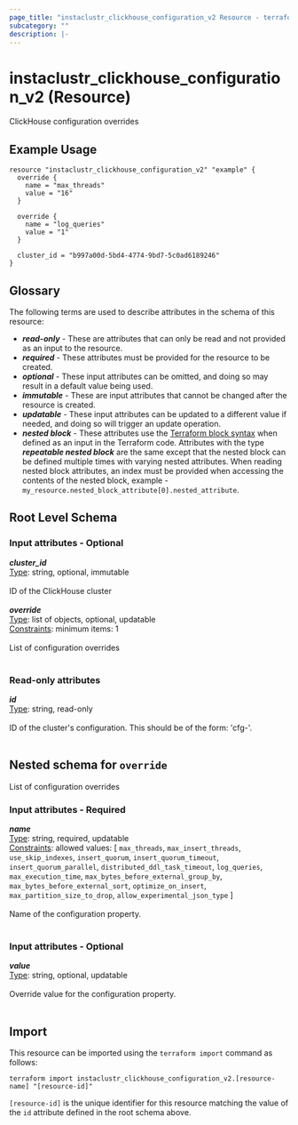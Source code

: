 ```yaml
---
page_title: "instaclustr_clickhouse_configuration_v2 Resource - terraform-provider-instaclustr"
subcategory: ""
description: |-
---
```


# instaclustr_clickhouse_configuration_v2 (Resource)
ClickHouse configuration overrides
## Example Usage
```
resource "instaclustr_clickhouse_configuration_v2" "example" {
  override {
    name = "max_threads"
    value = "16"
  }

  override {
    name = "log_queries"
    value = "1"
  }

  cluster_id = "b997a00d-5bd4-4774-9bd7-5c0ad6189246"
}
```
## Glossary
The following terms are used to describe attributes in the schema of this resource:
- **_read-only_** - These are attributes that can only be read and not provided as an input to the resource.
- **_required_** - These attributes must be provided for the resource to be created.
- **_optional_** - These input attributes can be omitted, and doing so may result in a default value being used.
- **_immutable_** - These are input attributes that cannot be changed after the resource is created.
- **_updatable_** - These input attributes can be updated to a different value if needed, and doing so will trigger an update operation.
- **_nested block_** - These attributes use the [Terraform block syntax](https://www.terraform.io/language/attr-as-blocks) when defined as an input in the Terraform code. Attributes with the type **_repeatable nested block_** are the same except that the nested block can be defined multiple times with varying nested attributes. When reading nested block attributes, an index must be provided when accessing the contents of the nested block, example - `my_resource.nested_block_attribute[0].nested_attribute`.
## Root Level Schema
### Input attributes - Optional
*___cluster_id___*<br>
<ins>Type</ins>: string, optional, immutable<br>
<br>ID of the ClickHouse cluster<br><br>
*___override___*<br>
<ins>Type</ins>: list of objects, optional, updatable<br>
<ins>Constraints</ins>: minimum items: 1<br><br>List of configuration overrides<br><br>
### Read-only attributes
*___id___*<br>
<ins>Type</ins>: string, read-only<br>
<br>ID of the cluster's configuration. This should be of the form: 'cfg-<cluster uuid>'.<br><br>
<a id="nested--override"></a>
## Nested schema for `override`
List of configuration overrides<br>
### Input attributes - Required
*___name___*<br>
<ins>Type</ins>: string, required, updatable<br>
<ins>Constraints</ins>: allowed values: [ `max_threads`, `max_insert_threads`, `use_skip_indexes`, `insert_quorum`, `insert_quorum_timeout`, `insert_quorum_parallel`, `distributed_ddl_task_timeout`, `log_queries`, `max_execution_time`, `max_bytes_before_external_group_by`, `max_bytes_before_external_sort`, `optimize_on_insert`, `max_partition_size_to_drop`, `allow_experimental_json_type` ]<br><br>Name of the configuration property.<br><br>
### Input attributes - Optional
*___value___*<br>
<ins>Type</ins>: string, optional, updatable<br>
<br>Override value for the configuration property.<br><br>
## Import
This resource can be imported using the `terraform import` command as follows:
```
terraform import instaclustr_clickhouse_configuration_v2.[resource-name] "[resource-id]"
```
`[resource-id]` is the unique identifier for this resource matching the value of the `id` attribute defined in the root schema above.
